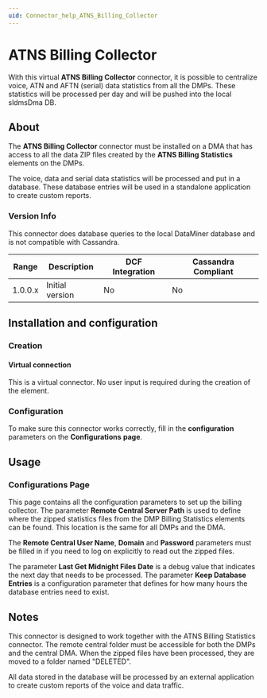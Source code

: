 ```yaml
---
uid: Connector_help_ATNS_Billing_Collector
---
```


# ATNS Billing Collector

With this virtual **ATNS Billing Collector** connector, it is possible to centralize voice, ATN and AFTN (serial) data statistics from all the DMPs. These statistics will be processed per day and will be pushed into the local sldmsDma DB.

## About

The **ATNS Billing Collector** connector must be installed on a DMA that has access to all the data ZIP files created by the **ATNS Billing Statistics** elements on the DMPs.

The voice, data and serial data statistics will be processed and put in a database. These database entries will be used in a standalone application to create custom reports.

### Version Info

This connector does database queries to the local DataMiner database and is not compatible with Cassandra.

| Range | Description | DCF Integration | Cassandra Compliant |
|------------------|-----------------|---------------------|-------------------------|
| 1.0.0.x          | Initial version | No                  | No                      |

## Installation and configuration

### Creation

#### Virtual connection

This is a virtual connector. No user input is required during the creation of the element.

### Configuration

To make sure this connector works correctly, fill in the **configuration** parameters on the **Configurations** **page**.

## Usage

### Configurations Page

This page contains all the configuration parameters to set up the billing collector. The parameter **Remote Central Server Path** is used to define where the zipped statistics files from the DMP Billing Statistics elements can be found. This location is the same for all DMPs and the DMA.

The **Remote Central User Name**, **Domain** and **Password** parameters must be filled in if you need to log on explicitly to read out the zipped files.

The parameter **Last Get Midnight Files Date** is a debug value that indicates the next day that needs to be processed. The parameter **Keep Database Entries** is a configuration parameter that defines for how many hours the database entries need to exist.

## Notes

This connector is designed to work together with the ATNS Billing Statistics connector. The remote central folder must be accessible for both the DMPs and the central DMA. When the zipped files have been processed, they are moved to a folder named "DELETED".

All data stored in the database will be processed by an external application to create custom reports of the voice and data traffic.
